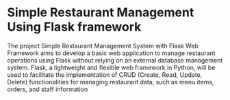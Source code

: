 # Simple Restaurant Management Using Flask framework
The project Simple Restaurant Management System with Flask Web Framework aims to develop a basic web application to manage restaurant operations using Flask without relying on an external database management system. Flask, a lightweight and flexible web framework in Python, will be used to facilitate the implementation of CRUD (Create, Read, Update, Delete) functionalities for managing restaurant data, such as menu items, orders, and staff information
